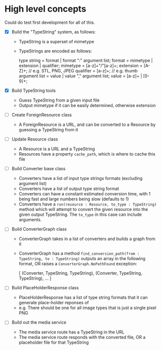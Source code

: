 # High level concepts

Could do test first development for all of this.

- [X] Build the "TypeString" system, as follows:
    - TypeString is a superset of mimetype
    - TypeStrings are encoded as follows:

        type string   = format | format ":" argument list;
        format        = mimetype | extension | qualifier;
        mimetype      = [a-z]+"/"[a-z]+;
        extension     = [A-Z]+;                           // e.g. STL, PNG, JPEG
        qualifier     = [a-z]+;                           // e.g. thumb
        argument list = value | value "," argument list;
        value         = [a-z]+ | [0-9]+;

- [X] Build TypeString tools
    - Guess TypeString from a given input file
    - Output mimetype if it can be easily determined, otherwise extension

- [ ] Create ForeignResource class
    - A ForeignResource is a URL, and can be converted to a Resource by
      guessing a TypeString from it

- [ ] Update Resource class
    - A Resource is a URL and a TypeString
    - Resources have a property `cache_path`, which is where to cache this file

- [ ] Build Converter base class
    - Converters have a list of input type strings formats (excluding
      argument list)
    - Converters have a list of output type string format
    - Converters can have a constant estimated conversion time, with 1 being
      fast and large numbers being slow (defaults to 1)
    - Converters have a `run(resource : Resource, to_type : TypeString)` method
      which will attempt to convert the given resource into the given output
      TypeString. The `to_type` in this case can include arguments.

- [ ] Build ConverterGraph class
    - ConverterGraph takes in a list of converters and builds a graph from it
    - ConverterGraph has a method `find_conversion_path(from : TypeString, to :
      TypeString)` outputs an array in the following format, OR raises a
      `ConverterGraph.NoPathFound` exception:

        [
            (Converter, TypeString, TypeString),
            (Converter, TypeString, TypeString),
            ...
        ]

- [ ] Build PlaceHolderResponse class
    - PlaceHolderResponse has a list of type string formats that it can
      generate place-holder reponses of
    - e.g. There should be one for all image types that is just a single pixel
      PNG

- [ ] Build out the media service
    - The media service route has a TypeString in the URL
    - The media service route responds with the converted file, OR a
      placeholder file for that TypeString









